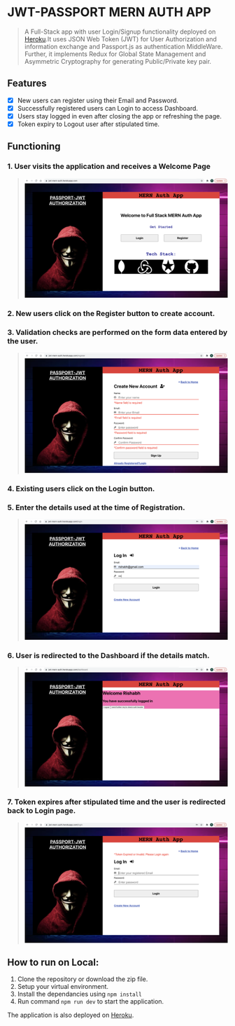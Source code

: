 # JWT-PASSPORT MERN AUTH APP

> A Full-Stack app with user Login/Signup functionality deployed on [Heroku](https://jwt-mern-auth.herokuapp.com/ "Heroku").It uses JSON Web Token (JWT) for
User Authorization and information exchange and Passport.js as authentication MiddleWare. Further, it implements Redux for Global State Management and 
Asymmetric Cryptography for generating Public/Private key pair.

## Features
- [x] New users can register using their Email and Password.
- [x] Successfully registered users can Login to access Dashboard.
- [x] Users stay logged in even after closing the app or refreshing the page.
- [x] Token expiry to Logout user after stipulated time.

## Functioning
### 1. User visits the application and receives a Welcome Page
> ![](screenshots/homepage.png)


### 2. New users click on the Register button to create account.
### 3. Validation checks are performed on the form data entered by the user.
> ![](screenshots/register_errors.png)

### 4. Existing users click on the Login button.
### 5. Enter the details used at the time of Registration.
> ![](screenshots/login_page.png)

### 6. User is redirected to the Dashboard if the details match.
> ![](screenshots/dashboard.png)


### 7. Token expires after stipulated time and the user is redirected back to Login page.
> ![](screenshots/token_expiry.png)

## How to run on Local:
1. Clone the repository or download the zip file.
2. Setup your virtual environment.
3. Install the dependancies using `npm install `
4. Run command `npm run dev` to start the application.

The application is also deployed on [Heroku](https://jwt-mern-auth.herokuapp.com/ "Heroku").

